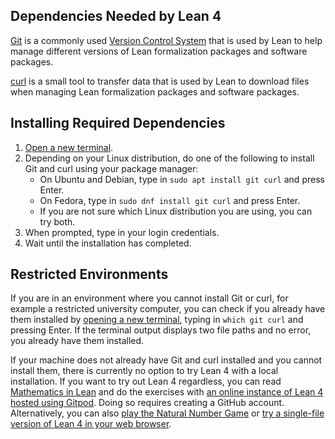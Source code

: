 ## Dependencies Needed by Lean 4
[Git](https://git-scm.com/) is a commonly used [Version Control System](https://en.wikipedia.org/wiki/Version_control) that is used by Lean to help manage different versions of Lean formalization packages and software packages.

[curl](https://curl.se/) is a small tool to transfer data that is used by Lean to download files when managing Lean formalization packages and software packages.

## Installing Required Dependencies
1. [Open a new terminal](command:workbench.action.terminal.new).
2. Depending on your Linux distribution, do one of the following to install Git and curl using your package manager:
    * On Ubuntu and Debian, type in `sudo apt install git curl` and press Enter.
    * On Fedora, type in `sudo dnf install git curl` and press Enter.
    * If you are not sure which Linux distribution you are using, you can try both.
3. When prompted, type in your login credentials.
4. Wait until the installation has completed.

## Restricted Environments
If you are in an environment where you cannot install Git or curl, for example a restricted university computer, you can check if you already have them installed by [opening a new terminal](command:workbench.action.terminal.new), typing in `which git curl` and pressing Enter. If the terminal output displays two file paths and no error, you already have them installed.  

If your machine does not already have Git and curl installed and you cannot install them, there is currently no option to try Lean 4 with a local installation. If you want to try out Lean 4 regardless, you can read [Mathematics in Lean](https://leanprover-community.github.io/mathematics_in_lean/) and do the exercises with [an online instance of Lean 4 hosted using Gitpod](https://gitpod.io/#/https://github.com/leanprover-community/mathematics_in_lean). Doing so requires creating a GitHub account. Alternatively, you can also [play the Natural Number Game](https://adam.math.hhu.de/#/g/hhu-adam/NNG4) or [try a single-file version of Lean 4 in your web browser](https://live.lean-lang.org/).
